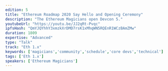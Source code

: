 ```yaml
---
edition: 5
title: "Ethereum Roadmap 2020 Say Hello and Opening Ceremony"
description: "The Ethereum Magicians open Devcon 5."
youtubeUrl: "https://youtu.be/JJ2qRt-Pvqc"
ipfsHash: "QmYJQYhhY3xmzkXrDMD7rsK1xMhqWN5RQEnR1WCzBAmZMw"
duration: 1809
expertise: "Advanced"
type: "Talk"
track: "Eth 1.x"
keywords: ['magicians','community','schedule','core devs','technical']
tags: ['Eth 1.x']
speakers: ['Ethereum Magicians']
---
```

